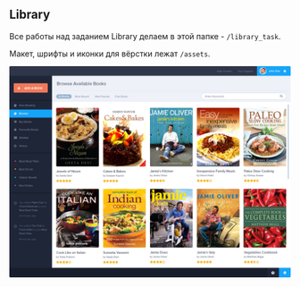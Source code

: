 ## Library

Все работы над заданием Library делаем в этой папке - `/library_task`.

Макет, шрифты и иконки для вёрстки лежат `/assets`.

![Макет](assets/design/library.jpg)

